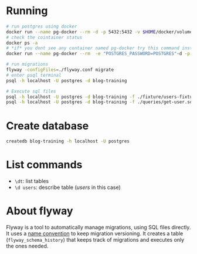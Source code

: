 
# Running

```sh
# run postgres using docker
docker run --name pg-docker --rm -d -p 5432:5432 -v $HOME/docker/volumes/postgres:/var/lib/postgresql/data postgres:10
# check the cointainer status
docker ps -a
# *if* you dont see any container named pg-docker try this command instead:
docker run --name pg-docker --rm  -e "POSTGRES_PASSWORD=POSTGRES"-d -p 5432:5432 -v $HOME/docker/volumes/postgres:/var/lib/postgresql/data postgres:10

# run migrations
flyway -configFiles=./flyway.conf migrate
# enter psql terminal
psql -h localhost -U postgres -d blog-training

# Execute sql files
psql -h localhost -U postgres -d blog-training -f ./fixture/users-fixture.sql
psql -h localhost -U postgres -d blog-training -f ./queries/get-user.sql
```

# Create database

```sh
createdb blog-training -h localhost -U postgres
```

# List commands
- `\dt`: list tables
- `\d users`: describe table (*users* in this case)

# About flyway
Flyway is a tool to automatically manage migrations, using SQL files directly.
It uses a [name convention][1] to keep migration versioning. It creates a table (`flyway_schema_history`) that keeps track of migrations and executes only the ones needed.

[1]: https://flywaydb.org/documentation/migrations#sql-based-migrations
